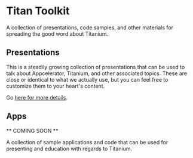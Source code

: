 # Titan ToolkitA collection of presentations, code samples, and other materials for spreading the good word about Titanium.## PresentationsThis is a steadily growing collection of presentations that can be used to talk about Appcelerator, Titanium, and other associated topics. These are close or identical to what we actually use, but you can feel free to customize them to your heart's content. Go [here for more details](https://github.com/appcelerator-titans/Toolkit/blob/master/presentations/README.md).## Apps** COMING SOON **A collection of sample applications and code that can be used for presenting and education with regards to Titanium.